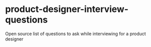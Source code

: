 # product-designer-interview-questions
Open source list of questions to ask while interviewing for a product designer
